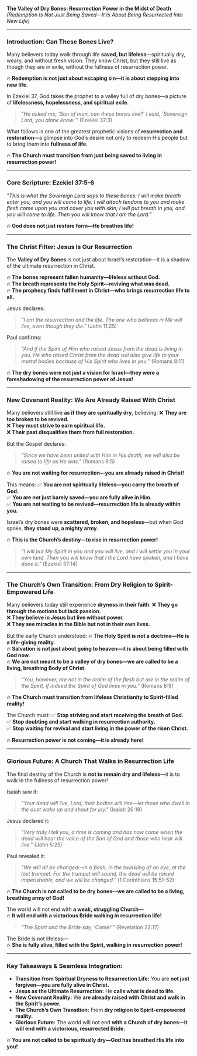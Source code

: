 **The Valley of Dry Bones: Resurrection Power in the Midst of Death**  
_(Redemption Is Not Just Being Saved—It Is About Being Resurrected Into New Life)_

---

### **Introduction: Can These Bones Live?**

Many believers today walk through life **saved, but lifeless**—spiritually dry, weary, and without fresh vision. They know Christ, but they still live as though they are in exile, without the fullness of resurrection power.

🔥 **Redemption is not just about escaping sin—it is about stepping into new life.**

In Ezekiel 37, God takes the prophet to a valley full of dry bones—a picture of **lifelessness, hopelessness, and spiritual exile**.

> _"He asked me, ‘Son of man, can these bones live?’ I said, ‘Sovereign Lord, you alone know.’"_ (Ezekiel 37:3)

What follows is one of the greatest prophetic visions of **resurrection and restoration**—a glimpse into God’s desire not only to redeem His people but to bring them into **fullness of life**.

🔥 **The Church must transition from just being saved to living in resurrection power!**

---

### **Core Scripture: Ezekiel 37:5-6**

_"This is what the Sovereign Lord says to these bones: I will make breath enter you, and you will come to life. I will attach tendons to you and make flesh come upon you and cover you with skin; I will put breath in you, and you will come to life. Then you will know that I am the Lord."_

🔥 **God does not just restore form—He breathes life!**

---

### **The Christ Filter: Jesus Is Our Resurrection**

The **Valley of Dry Bones** is not just about Israel’s restoration—it is a shadow of the ultimate resurrection in Christ.

🔥 **The bones represent fallen humanity—lifeless without God.**  
🔥 **The breath represents the Holy Spirit—reviving what was dead.**  
🔥 **The prophecy finds fulfillment in Christ—who brings resurrection life to all.**

Jesus declares:

> _"I am the resurrection and the life. The one who believes in Me will live, even though they die."_ (John 11:25)

Paul confirms:

> _"And if the Spirit of Him who raised Jesus from the dead is living in you, He who raised Christ from the dead will also give life to your mortal bodies because of His Spirit who lives in you."_ (Romans 8:11)

🔥 **The dry bones were not just a vision for Israel—they were a foreshadowing of the resurrection power of Jesus!**

---

### **New Covenant Reality: We Are Already Raised With Christ**

Many believers still live **as if they are spiritually dry**, believing: 
❌ **They are too broken to be revived.**  
❌ **They must strive to earn spiritual life.**  
❌ **Their past disqualifies them from full restoration.**

But the Gospel declares:

> _"Since we have been united with Him in His death, we will also be raised to life as He was."_ (Romans 6:5)

🔥 **You are not waiting for resurrection—you are already raised in Christ!**

This means: 
✅ **You are not spiritually lifeless—you carry the breath of God.**  
✅ **You are not just barely saved—you are fully alive in Him.**  
✅ **You are not waiting to be revived—resurrection life is already within you.**

Israel’s dry bones were **scattered, broken, and hopeless**—but when God spoke, **they stood up, a mighty army**.

🔥 **This is the Church’s destiny—to rise in resurrection power!**

> _"I will put My Spirit in you and you will live, and I will settle you in your own land. Then you will know that I the Lord have spoken, and I have done it."_ (Ezekiel 37:14)

---

### **The Church’s Own Transition: From Dry Religion to Spirit-Empowered Life**

Many believers today still experience **dryness in their faith**: 
❌ **They go through the motions but lack passion.**  
❌ **They believe in Jesus but live without power.**  
❌ **They see miracles in the Bible but not in their own lives.**

But the early Church understood: 🔥 **The Holy Spirit is not a doctrine—He is a life-giving reality.**  
🔥 **Salvation is not just about going to heaven—it is about being filled with God now.**  
🔥 **We are not meant to be a valley of dry bones—we are called to be a living, breathing Body of Christ.**

> _"You, however, are not in the realm of the flesh but are in the realm of the Spirit, if indeed the Spirit of God lives in you."_ (Romans 8:9)

🔥 **The Church must transition from lifeless Christianity to Spirit-filled reality!**

The Church must: 
✅ **Stop striving and start receiving the breath of God.**  
✅ **Stop doubting and start walking in resurrection authority.**  
✅ **Stop waiting for revival and start living in the power of the risen Christ.**

🔥 **Resurrection power is not coming—it is already here!**

---

### **Glorious Future: A Church That Walks in Resurrection Life**

The final destiny of the Church is **not to remain dry and lifeless**—it is to walk in the fullness of resurrection power!

Isaiah saw it:

> _"Your dead will live, Lord; their bodies will rise—let those who dwell in the dust wake up and shout for joy."_ (Isaiah 26:19)

Jesus declared it:

> _"Very truly I tell you, a time is coming and has now come when the dead will hear the voice of the Son of God and those who hear will live."_ (John 5:25)

Paul revealed it:

> _"We will all be changed—in a flash, in the twinkling of an eye, at the last trumpet. For the trumpet will sound, the dead will be raised imperishable, and we will be changed."_ (1 Corinthians 15:51-52)

🔥 **The Church is not called to be dry bones—we are called to be a living, breathing army of God!**

The world will not end with **a weak, struggling Church**—  
🔥 **It will end with a victorious Bride walking in resurrection life!**

> _"The Spirit and the Bride say, ‘Come!’"_ (Revelation 22:17)

The Bride is not lifeless—  
🔥 **She is fully alive, filled with the Spirit, walking in resurrection power!**

---

### **Key Takeaways & Seamless Integration:**

- **Transition from Spiritual Dryness to Resurrection Life:** You are **not just forgiven—you are fully alive in Christ.**
- **Jesus as the Ultimate Resurrection:** He **calls what is dead to life.**
- **New Covenant Reality:** We **are already raised with Christ and walk in the Spirit’s power.**
- **The Church’s Own Transition:** From **dry religion to Spirit-empowered reality.**
- **Glorious Future:** The world will not end **with a Church of dry bones—it will end with a victorious, resurrected Bride.**

🔥 **You are not called to be spiritually dry—God has breathed His life into you!**